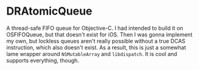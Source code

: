 DRAtomicQueue
=============

A thread-safe FIFO queue for Objective-C. I had intended to build it on OSFIFOQueue, but that doesn't exist for iOS. Then I was gonna implement my own, but lockless queues aren't really possible without a true DCAS instruction, which also doesn't exist. As a result, this is just a somewhat lame wrapper around `NSMutableArray` and `libdispatch`. It is cool and supports everything, though.


